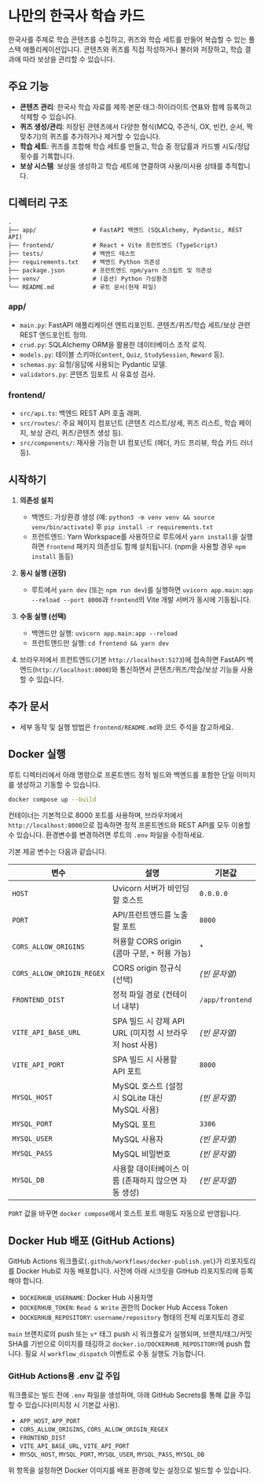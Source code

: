 # 나만의 한국사 학습 카드

한국사를 주제로 학습 콘텐츠를 수집하고, 퀴즈와 학습 세트를 만들어 복습할 수 있는 풀스택 애플리케이션입니다. 콘텐츠와 퀴즈를 직접 작성하거나 불러와 저장하고, 학습 결과에 따라 보상을 관리할 수 있습니다.

## 주요 기능

- **콘텐츠 관리**: 한국사 학습 자료를 제목·본문·태그·하이라이트·연표와 함께 등록하고 삭제할 수 있습니다.
- **퀴즈 생성/관리**: 저장된 콘텐츠에서 다양한 형식(MCQ, 주관식, OX, 빈칸, 순서, 짝맞추기)의 퀴즈를 추가하거나 제거할 수 있습니다.
- **학습 세트**: 퀴즈를 조합해 학습 세트를 만들고, 학습 중 정답률과 카드별 시도/정답 횟수를 기록합니다.
- **보상 시스템**: 보상을 생성하고 학습 세트에 연결하여 사용/미사용 상태를 추적합니다.

## 디렉터리 구조

```
.
├── app/                # FastAPI 백엔드 (SQLAlchemy, Pydantic, REST API)
├── frontend/           # React + Vite 프런트엔드 (TypeScript)
├── tests/              # 백엔드 테스트
├── requirements.txt    # 백엔드 Python 의존성
├── package.json        # 프런트엔드 npm/yarn 스크립트 및 의존성
├── venv/               # (옵션) Python 가상환경
└── README.md           # 루트 문서(현재 파일)
```

### app/
- `main.py`: FastAPI 애플리케이션 엔트리포인트. 콘텐츠/퀴즈/학습 세트/보상 관련 REST 엔드포인트 정의.
- `crud.py`: SQLAlchemy ORM을 활용한 데이터베이스 조작 로직.
- `models.py`: 테이블 스키마(`Content`, `Quiz`, `StudySession`, `Reward` 등).
- `schemas.py`: 요청/응답에 사용되는 Pydantic 모델.
- `validators.py`: 콘텐츠 임포트 시 유효성 검사.

### frontend/
- `src/api.ts`: 백엔드 REST API 호출 래퍼.
- `src/routes/`: 주요 페이지 컴포넌트 (콘텐츠 리스트/상세, 퀴즈 리스트, 학습 페이지, 보상 관리, 퀴즈/콘텐츠 생성 등).
- `src/components/`: 재사용 가능한 UI 컴포넌트 (헤더, 카드 프리뷰, 학습 카드 러너 등).

## 시작하기

1. **의존성 설치**
   - 백엔드: 가상환경 생성 (예: `python3 -m venv venv && source venv/bin/activate`) 후 `pip install -r requirements.txt`
   - 프런트엔드: Yarn Workspace를 사용하므로 루트에서 `yarn install`을 실행하면 `frontend` 패키지 의존성도 함께 설치됩니다. (npm을 사용할 경우 `npm install` 동등)

2. **동시 실행 (권장)**
   - 루트에서 `yarn dev` (또는 `npm run dev`)를 실행하면 `uvicorn app.main:app --reload --port 8000`과 `frontend`의 Vite 개발 서버가 동시에 기동됩니다.

3. **수동 실행 (선택)**
   - 백엔드만 실행: `uvicorn app.main:app --reload`
   - 프런트엔드만 실행: `cd frontend && yarn dev`

4. 브라우저에서 프런트엔드(기본 `http://localhost:5173`)에 접속하면 FastAPI 백엔드(`http://localhost:8000`)와 통신하면서 콘텐츠/퀴즈/학습/보상 기능을 사용할 수 있습니다.

## 추가 문서

- 세부 동작 및 실행 방법은 `frontend/README.md`와 코드 주석을 참고하세요.

## Docker 실행

루트 디렉터리에서 아래 명령으로 프론트엔드 정적 빌드와 백엔드를 포함한 단일 이미지를 생성하고 기동할 수 있습니다.

```bash
docker compose up --build
```

컨테이너는 기본적으로 8000 포트를 사용하며, 브라우저에서 `http://localhost:8000`으로 접속하면 정적 프론트엔드와 REST API를 모두 이용할 수 있습니다. 환경변수를 변경하려면 루트의 `.env` 파일을 수정하세요.

기본 제공 변수는 다음과 같습니다.

| 변수 | 설명 | 기본값 |
| --- | --- | --- |
| `HOST` | Uvicorn 서버가 바인딩할 호스트 | `0.0.0.0` |
| `PORT` | API/프런트엔드를 노출할 포트 | `8000` |
| `CORS_ALLOW_ORIGINS` | 허용할 CORS origin (콤마 구분, `*` 허용 가능) | `*` |
| `CORS_ALLOW_ORIGIN_REGEX` | CORS origin 정규식 (선택) | _(빈 문자열)_ |
| `FRONTEND_DIST` | 정적 파일 경로 (컨테이너 내부) | `/app/frontend` |
| `VITE_API_BASE_URL` | SPA 빌드 시 강제 API URL (미지정 시 브라우저 host 사용) | _(빈 문자열)_ |
| `VITE_API_PORT` | SPA 빌드 시 사용할 API 포트 | `8000` |
| `MYSQL_HOST` | MySQL 호스트 (설정 시 SQLite 대신 MySQL 사용) | _(빈 문자열)_ |
| `MYSQL_PORT` | MySQL 포트 | `3306` |
| `MYSQL_USER` | MySQL 사용자 | _(빈 문자열)_ |
| `MYSQL_PASS` | MySQL 비밀번호 | _(빈 문자열)_ |
| `MYSQL_DB` | 사용할 데이터베이스 이름 (존재하지 않으면 자동 생성) | _(빈 문자열)_ |

`PORT` 값을 바꾸면 `docker compose`에서 호스트 포트 매핑도 자동으로 반영됩니다.

## Docker Hub 배포 (GitHub Actions)

GitHub Actions 워크플로(`.github/workflows/docker-publish.yml`)가 리포지토리를 Docker Hub로 자동 배포합니다. 사전에 아래 시크릿을 GitHub 리포지토리에 등록해야 합니다.

- `DOCKERHUB_USERNAME`: Docker Hub 사용자명
- `DOCKERHUB_TOKEN`: `Read & Write` 권한의 Docker Hub Access Token
- `DOCKERHUB_REPOSITORY`: `username/repository` 형태의 전체 리포지토리 경로

`main` 브랜치로의 push 또는 `v*` 태그 push 시 워크플로가 실행되며, 브랜치/태그/커밋 SHA를 기반으로 이미지를 태깅하고 `docker.io/DOCKERHUB_REPOSITORY`에 push 합니다. 필요 시 `workflow_dispatch` 이벤트로 수동 실행도 가능합니다.

### GitHub Actions용 .env 값 주입

워크플로는 빌드 전에 `.env` 파일을 생성하며, 아래 GitHub Secrets를 통해 값을 주입할 수 있습니다(미지정 시 기본값 사용).

- `APP_HOST`, `APP_PORT`
- `CORS_ALLOW_ORIGINS`, `CORS_ALLOW_ORIGIN_REGEX`
- `FRONTEND_DIST`
- `VITE_API_BASE_URL`, `VITE_API_PORT`
- `MYSQL_HOST`, `MYSQL_PORT`, `MYSQL_USER`, `MYSQL_PASS`, `MYSQL_DB`

위 항목을 설정하면 Docker 이미지를 배포 환경에 맞는 설정으로 빌드할 수 있습니다.
